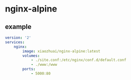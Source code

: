 # nginx-alpine

## example

```yaml
version: '2'
services:
    nginx:
        image: xiaozhuai/nginx-alpine:latest
        volumes:
            - ./site.conf:/etc/nginx/conf.d/default.conf
            - ./www:/www
        ports:
            - 5000:80
```
